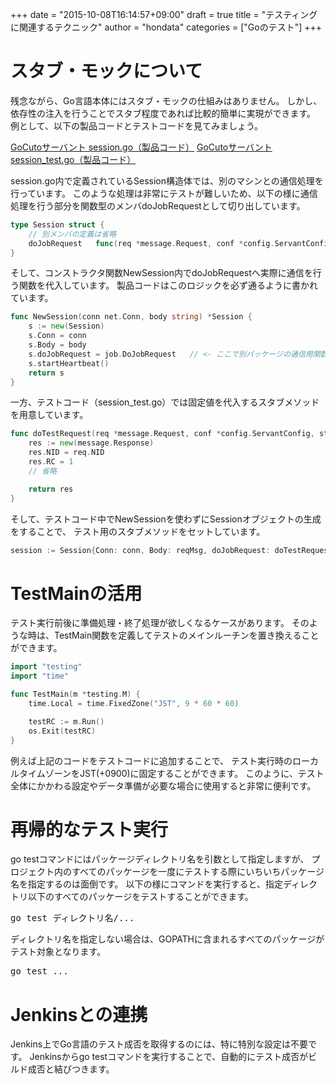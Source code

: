 +++
date = "2015-10-08T16:14:57+09:00"
draft = true
title = "テスティングに関連するテクニック"
author = "hondata"
categories = ["Goのテスト"]
+++

# スタブ・モックについて

残念ながら、Go言語本体にはスタブ・モックの仕組みはありません。
しかし、依存性の注入を行うことでスタブ程度であれば比較的簡単に実現ができます。
例として、以下の製品コードとテストコードを見てみましょう。

[GoCutoサーバント session.go（製品コード）](https://github.com/unirita/cuto/blob/master/src/cuto/servant/remote/session.go)
[GoCutoサーバント session_test.go（製品コード）](https://github.com/unirita/cuto/blob/master/src/cuto/servant/remote/session_test.go)

session.go内で定義されているSession構造体では、別のマシンとの通信処理を行っています。
このような処理は非常にテストが難しいため、以下の様に通信処理を行う部分を関数型のメンバdoJobRequestとして切り出しています。

```go
type Session struct {
	// 別メンバの定義は省略
	doJobRequest   func(req *message.Request, conf *config.ServantConfig, stCh chan<- string) *message.Response
}
```

そして、コンストラクタ関数NewSession内でdoJobRequestへ実際に通信を行う関数を代入しています。
製品コードはこのロジックを必ず通るように書かれています。

```go
func NewSession(conn net.Conn, body string) *Session {
	s := new(Session)
	s.Conn = conn
	s.Body = body
	s.doJobRequest = job.DoJobRequest   // <- ここで別パッケージの通信用関数を代入している
	s.startHeartbeat()
	return s
}
```

一方、テストコード（session_test.go）では固定値を代入するスタブメソッドを用意しています。

```go
func doTestRequest(req *message.Request, conf *config.ServantConfig, stCh chan<- string) *message.Response {
	res := new(message.Response)
	res.NID = req.NID
	res.RC = 1
	// 省略

	return res
}
```

そして、テストコード中でNewSessionを使わずにSessionオブジェクトの生成をすることで、
テスト用のスタブメソッドをセットしています。

```go
session := Session{Conn: conn, Body: reqMsg, doJobRequest: doTestRequest}
```

# TestMainの活用

テスト実行前後に準備処理・終了処理が欲しくなるケースがあります。
そのような時は、TestMain関数を定義してテストのメインルーチンを置き換えることができます。

```go
import "testing"
import "time"

func TestMain(m *testing.M) {
    time.Local = time.FixedZone("JST", 9 * 60 * 60)

    testRC := m.Run()
	os.Exit(testRC)
}
```

例えば上記のコードをテストコードに追加することで、
テスト実行時のローカルタイムゾーンをJST(+0900)に固定することができます。
このように、テスト全体にかかわる設定やデータ準備が必要な場合に使用すると非常に便利です。

# 再帰的なテスト実行

go testコマンドにはパッケージディレクトリ名を引数として指定しますが、
プロジェクト内のすべてのパッケージを一度にテストする際にいちいちパッケージ名を指定するのは面倒です。
以下の様にコマンドを実行すると、指定ディレクトリ以下のすべてのパッケージをテストすることができます。

<pre class="output">
go test ディレクトリ名/...
</pre>

ディレクトリ名を指定しない場合は、GOPATHに含まれるすべてのパッケージがテスト対象となります。

<pre class="output">
go test ...
</pre>

# Jenkinsとの連携

Jenkins上でGo言語のテスト成否を取得するのには、特に特別な設定は不要です。
Jenkinsからgo testコマンドを実行することで、自動的にテスト成否がビルド成否と結びつきます。
